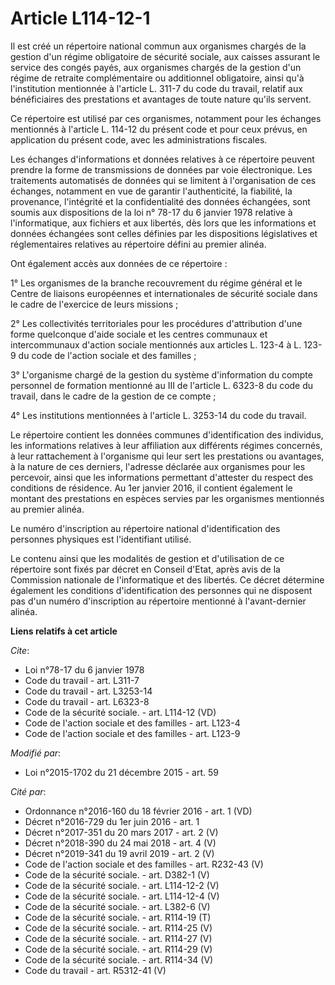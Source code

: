 # Article L114-12-1

Il est créé un répertoire national commun aux organismes chargés de la gestion d'un régime obligatoire de sécurité sociale,
aux caisses assurant le service des congés payés, aux organismes chargés de la gestion d'un régime de retraite complémentaire
ou additionnel obligatoire, ainsi qu'à l'institution mentionnée à l'article L. 311-7 du code du travail, relatif aux
bénéficiaires des prestations et avantages de toute nature qu'ils servent. 

Ce répertoire est utilisé par ces organismes, notamment pour les échanges mentionnés à l'article L. 114-12 du présent code et
pour ceux prévus, en application du présent code, avec les administrations fiscales. 

Les échanges d'informations et données relatives à ce répertoire peuvent prendre la forme de transmissions de données par
voie électronique. Les traitements automatisés de données qui se limitent à l'organisation de ces échanges, notamment en vue
de garantir l'authenticité, la fiabilité, la provenance, l'intégrité et la confidentialité des données échangées, sont soumis
aux dispositions de la loi n° 78-17 du 6 janvier 1978 relative à l'informatique, aux fichiers et aux libertés, dès lors que
les informations et données échangées sont celles définies par les dispositions législatives et réglementaires relatives au
répertoire défini au premier alinéa. 

Ont également accès aux données de ce répertoire : 

1° Les organismes de la branche recouvrement du régime général et le Centre de liaisons européennes et internationales de
sécurité sociale dans le cadre de l'exercice de leurs missions ; 

2° Les collectivités territoriales pour les procédures d'attribution d'une forme quelconque d'aide sociale et les centres
communaux et intercommunaux d'action sociale mentionnés aux articles L. 123-4 à L. 123-9 du code de l'action sociale et des
familles ; 

3° L'organisme chargé de la gestion du système d'information du compte personnel de formation mentionné au III de l'article
L. 6323-8 du code du travail, dans le cadre de la gestion de ce compte ; 

4° Les institutions mentionnées à l'article L. 3253-14 du code du travail. 

Le répertoire contient les données communes d'identification des individus, les informations relatives à leur affiliation aux
différents régimes concernés, à leur rattachement à l'organisme qui leur sert les prestations ou avantages, à la nature de
ces derniers, l'adresse déclarée aux organismes pour les percevoir, ainsi que les informations permettant d'attester du
respect des conditions de résidence. Au 1er janvier 2016, il contient également le montant des prestations en espèces servies
par les organismes mentionnés au premier alinéa. 

Le numéro d'inscription au répertoire national d'identification des personnes physiques est l'identifiant utilisé. 

Le contenu ainsi que les modalités de gestion et d'utilisation de ce répertoire sont fixés par décret en Conseil d'Etat,
après avis de la Commission nationale de l'informatique et des libertés. Ce décret détermine également les conditions
d'identification des personnes qui ne disposent pas d'un numéro d'inscription au répertoire mentionné à l'avant-dernier
alinéa.

**Liens relatifs à cet article**

_Cite_:

  - Loi n°78-17 du 6 janvier 1978
  - Code du travail - art. L311-7
  - Code du travail - art. L3253-14
  - Code du travail - art. L6323-8
  - Code de la sécurité sociale. - art. L114-12 (VD)
  - Code de l'action sociale et des familles - art. L123-4
  - Code de l'action sociale et des familles - art. L123-9

_Modifié par_:

  - Loi n°2015-1702 du 21 décembre 2015 - art. 59

_Cité par_:

  - Ordonnance n°2016-160 du 18 février 2016 - art. 1 (VD)
  - Décret n°2016-729 du 1er juin 2016 - art. 1
  - Décret n°2017-351 du 20 mars 2017 - art. 2 (V)
  - Décret n°2018-390 du 24 mai 2018 - art. 4 (V)
  - Décret n°2019-341 du 19 avril 2019 - art. 2 (V)
  - Code de l'action sociale et des familles - art. R232-43 (V)
  - Code de la sécurité sociale. - art. D382-1 (V)
  - Code de la sécurité sociale. - art. L114-12-2 (V)
  - Code de la sécurité sociale. - art. L114-12-4 (V)
  - Code de la sécurité sociale. - art. L382-6 (V)
  - Code de la sécurité sociale. - art. R114-19 (T)
  - Code de la sécurité sociale. - art. R114-25 (V)
  - Code de la sécurité sociale. - art. R114-27 (V)
  - Code de la sécurité sociale. - art. R114-29 (V)
  - Code de la sécurité sociale. - art. R114-34 (V)
  - Code du travail - art. R5312-41 (V)

